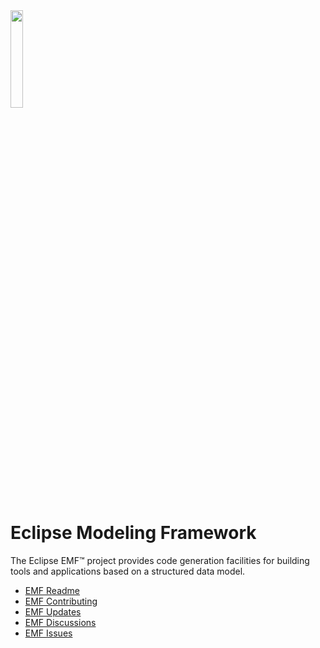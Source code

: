 <img src="https://eclipse.dev/modeling/emf/images/emf_logo.png" width="20%">

# Eclipse Modeling Framework

The Eclipse EMF&trade; project  provides code generation facilities for building tools and applications based on a structured data model.

- [EMF Readme](https://github.com/eclipse-emf/org.eclipse.emf#readme)
- [EMF Contributing](https://github.com/eclipse-emf/org.eclipse.emf/CONTRIBUTING.md)
- [EMF Updates](https://download.eclipse.org/modeling/emf/emf/builds/)
- [EMF Discussions](https://github.com/eclipse-emf/org.eclipse.emf/discussions)
- [EMF Issues](https://github.com/eclipse-emf/org.eclipse.emf/issues)
